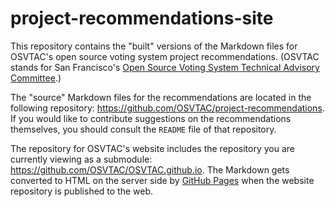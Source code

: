 # project-recommendations-site

This repository contains the "built" versions of the Markdown files for
OSVTAC's open source voting system project recommendations. (OSVTAC stands
for San Francisco's [Open Source Voting System Technical Advisory
Committee][osvtac].)

The "source" Markdown files for the recommendations are located in the
following repository: <https://github.com/OSVTAC/project-recommendations>. If
you would like to contribute suggestions on the recommendations themselves,
you should consult the `README` file of that repository.

The repository for OSVTAC's website includes the repository you are currently
viewing as a submodule: <https://github.com/OSVTAC/OSVTAC.github.io>. The
Markdown gets converted to HTML on the server side by [GitHub
Pages][gitHub-pages] when the website repository is published to the web.


[gitHub-pages]: https://pages.github.com/
[osvtac]: https://osvtac.github.io/
[recommendations-repo]: https://github.com/OSVTAC/project-recommendations
